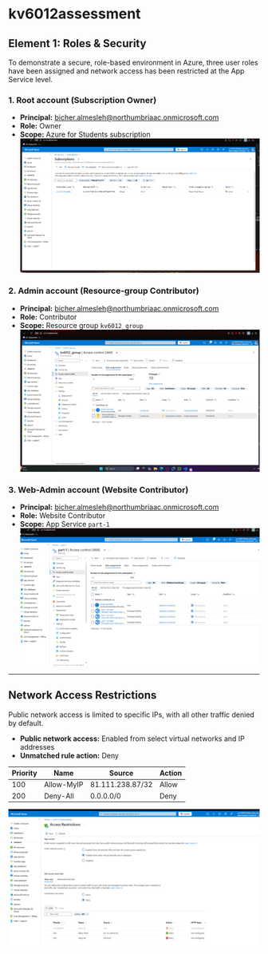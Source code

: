 # kv6012assessment
## Element 1: Roles & Security

To demonstrate a secure, role-based environment in Azure, three user roles have been assigned and network access has been restricted at the App Service level.

### 1. Root account (Subscription Owner)
- **Principal:** bicher.almesleh@northumbriaac.onmicrosoft.com  
- **Role:** Owner  
- **Scope:** Azure for Students subscription  
![Subscription Owner assignment](screenshots/subscription-owner.png)

### 2. Admin account (Resource-group Contributor)
- **Principal:** bicher.almesleh@northumbriaac.onmicrosoft.com  
- **Role:** Contributor  
- **Scope:** Resource group `kv6012_group`  
![Resource-group Contributor assignment](screenshots/rg-contributor.png)

### 3. Web-Admin account (Website Contributor)
- **Principal:** bicher.almesleh@northumbriaac.onmicrosoft.com  
- **Role:** Website Contributor  
- **Scope:** App Service `part-1`  
![App Service Website Contributor assignment](screenshots/app-website-contributor.png)

---

## Network Access Restrictions

Public network access is limited to specific IPs, with all other traffic denied by default.

- **Public network access:** Enabled from select virtual networks and IP addresses  
- **Unmatched rule action:** Deny  

| Priority | Name        | Source             | Action |
| -------- | ----------- | ------------------ | ------ |
| 100      | Allow-MyIP  | 81.111.238.87/32   | Allow  |
| 200      | Deny-All    | 0.0.0.0/0          | Deny   |

![Access restrictions configuration](screenshots/access-restrictions.png)
